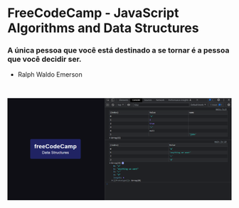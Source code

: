 <div align="start">

# FreeCodeCamp - JavaScript Algorithms and Data Structures

### A única pessoa que você está destinado a se tornar é a pessoa que você decidir ser.

- Ralph Waldo Emerson

</div>

<br>

<div align="center">

![JCAVI](/img/printing.png)

</div>

